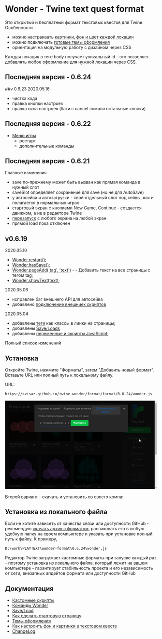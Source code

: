 # Wonder - Twine text quest format

Это открытый и бесплатный формат текстовых квестов для Twine. Особенности
- можно настраивать [картинки, фон и цвет каждой локации](docs/DESIGN.md)
- можно подключать [готовые темы оформления](format/templates/README.md) 
- ориентация на модульную работу с дизайном через CSS

Каждая локация в теге body получает уникальный id - это позволяет добавлять любое оформление для нужной локации через CSS.

## Последняя версия - 0.6.24

##v 0.6.23
2020.05.16
- чистка кода
- правка кнопки настроек
- правка окна настроек (баги с cancel ломали остальные кнопки)
    
## Последняя версия - 0.6.22
- [Меню игры](docs/Menu.md)
    - рестарт
    - дополнительные команды

## Последняя версия - 0.6.21
Главные изменения
   - save по-прежнему может быть вызван как прямая команда в нужный слот
   - saveSlot определяет сохранение для save (но не для AutoSave)
   - у автосейва и автозагрузки - свой отдельный слот под сейвы, как и полагается в нормальных играх
   - стартовый экран с кнопками New Game, Continue - создается движком, а не в редакторе Twine
   - [перезапуск](docs/Restart.md) с любого экрана на любой экран
   - прямой load пока отключен
     

## v0.6.19
2020.05.10
- [Wonder.restart()](docs/Restart.md);
- [Wonder.hasSave()](docs/SaveLoad.md);
- [Wonder.pageAdd('tag', 'text')](docs/WonderCommands.md) - - Добавить текст на все страницы с тегом tag;
- [Wonder.showText(text)](docs/WonderCommands.md);

2020.05.06
- исправлен баг внешнего API для автосейва
- добавлено [подключение внешниех скриптов](docs/ScriptsExternal.md)


2020.05.04
- добавлены [теги](docs/Tags.md) как классы в линки на страницы;
- добавлены [Save/Loads](docs/SaveLoad.md)
- добавлены [переменные и скрипты JavaScript](docs/Scripts.md);

[Полный список изменений](docs/CHANGELOG.md)



## Установка 

Откройте Twine, нажмите "Форматы", затем "Добавить новый формат". Вставьте URL или полный путь к локальному файлу.

URL:
```html
https://kvisaz.github.io/twine-wonder/format/format/0.6.24/wonder.js
```

![Вставьте полный путь к файлу](docs/img/2020-02-07_184349.png)

Второй вариант - скачать и установить со своего компа:

## Установка из локального файла
Если не хотите зависеть от качества связи или доступности GitHub - рекомендую [скачать архив с форматом](format/format/0.6.24.zip), распаковать его в любую удобную папку на своем компьютере и указать при установке полный путь к файлу. К примеру, 
```html
D:\work\PLAYTEXT\wonder-format\0.6.24\wonder.js
```

Редактор Twine загружает кастомные форматы при запуске каждый раз - поэтому установка из локального файла, который лежит на вашем компьютере - гарантирует  стабильность проекта и его независимость от сети, внезапных апдейтов формата или доступности GitHub

## Документация
- [Кастомные скрипты](docs/Scripts.md)
- [Команды Wonder](docs/WonderCommands.md)
- [Save/Load](docs/SaveLoad.md)
- [Как сделать стартовую страницу](docs/StartPage.md)
- [Темы оформления](format/templates/README.md)
- [Как настроить фон и картинки в текстовом квесте](docs/DESIGN.md)
- [ChangeLog](docs/CHANGELOG.md)
